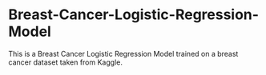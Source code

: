 # Breast-Cancer-Logistic-Regression-Model
This is a Breast Cancer Logistic Regression Model trained on a breast cancer dataset taken from Kaggle. 
